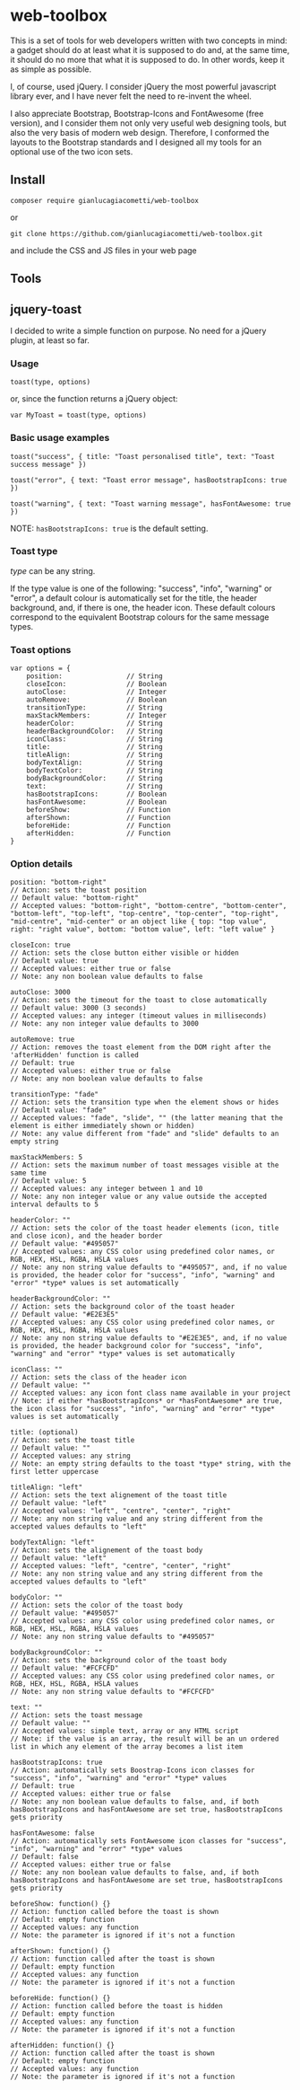 # web-toolbox

This is a set of tools for web developers written with two concepts in mind: a gadget should do at least what it is supposed to do and, at the same time, it should do no more that what it is supposed to do.
In other words, keep it as simple as possible.

I, of course, used jQuery. I consider jQuery the most powerful javascript library ever, and I have never felt the need to re-invent the wheel.

I also appreciate Bootstrap, Bootstrap-Icons and FontAwesome (free version), and I consider them not only very useful web designing tools, but also the very basis of modern web design.
Therefore, I conformed the layouts to the Bootstrap standards and I designed all my tools for an optional use of the two icon sets.

## Install
```
composer require gianlucagiacometti/web-toolbox
```
or
```
git clone https://github.com/gianlucagiacometti/web-toolbox.git
```
and include the CSS and JS files in your web page

## Tools

## jquery-toast

I decided to write a simple function on purpose. No need for a jQuery plugin, at least so far.

### Usage

```
toast(type, options)
```
or, since the function returns a jQuery object:
```
var MyToast = toast(type, options)
```
### Basic usage examples

```
toast("success", { title: "Toast personalised title", text: "Toast success message" })
```
```
toast("error", { text: "Toast error message", hasBootstrapIcons: true })
```
```
toast("warning", { text: "Toast warning message", hasFontAwesome: true })
```
NOTE: ```hasBootstrapIcons: true``` is the default setting.
### Toast type

*type* can be any string.

If the type value is one of the following: "success", "info", "warning" or "error", a default colour is automatically set for the title, the header background, and, if there is one, the header icon.
These default colours correspond to the equivalent Bootstrap colours for the same message types.

### Toast options

```
var options = {
    position:                // String
    closeIcon:               // Boolean
    autoClose:               // Integer
    autoRemove:              // Boolean
    transitionType:          // String
    maxStackMembers:         // Integer
    headerColor:             // String
    headerBackgroundColor:   // String
    iconClass:               // String
    title:                   // String
    titleAlign:              // String
    bodyTextAlign:           // String
    bodyTextColor:           // String
    bodyBackgroundColor:     // String
    text:                    // String
    hasBootstrapIcons:       // Boolean
    hasFontAwesome:          // Boolean
    beforeShow:              // Function
    afterShown:              // Function
    beforeHide:              // Function
    afterHidden:             // Function
}

```
### Option details

```
position: "bottom-right"
// Action: sets the toast position
// Default value: "bottom-right"
// Accepted values: "bottom-right", "bottom-centre", "bottom-center", "bottom-left", "top-left", "top-centre", "top-center", "top-right", "mid-centre", "mid-center" or an object like { top: "top value", right: "right value", bottom: "bottom value", left: "left value" } 

closeIcon: true
// Action: sets the close button either visible or hidden
// Default value: true
// Accepted values: either true or false
// Note: any non boolean value defaults to false

autoClose: 3000
// Action: sets the timeout for the toast to close automatically
// Default value: 3000 (3 seconds)
// Accepted values: any integer (timeout values in milliseconds)
// Note: any non integer value defaults to 3000

autoRemove: true
// Action: removes the toast element from the DOM right after the 'afterHidden' function is called 
// Default: true
// Accepted values: either true or false
// Note: any non boolean value defaults to false

transitionType: "fade"
// Action: sets the transition type when the element shows or hides 
// Default value: "fade"
// Accepted values: "fade", "slide", "" (the latter meaning that the element is either immediately shown or hidden)
// Note: any value different from "fade" and "slide" defaults to an empty string

maxStackMembers: 5
// Action: sets the maximum number of toast messages visible at the same time 
// Default value: 5
// Accepted values: any integer between 1 and 10
// Note: any non integer value or any value outside the accepted interval defaults to 5

headerColor: ""
// Action: sets the color of the toast header elements (icon, title and close icon), and the header border
// Default value: "#495057"
// Accepted values: any CSS color using predefined color names, or RGB, HEX, HSL, RGBA, HSLA values
// Note: any non string value defaults to "#495057", and, if no value is provided, the header color for "success", "info", "warning" and "error" *type* values is set automatically

headerBackgroundColor: ""
// Action: sets the background color of the toast header
// Default value: "#E2E3E5"
// Accepted values: any CSS color using predefined color names, or RGB, HEX, HSL, RGBA, HSLA values
// Note: any non string value defaults to "#E2E3E5", and, if no value is provided, the header background color for "success", "info", "warning" and "error" *type* values is set automatically

iconClass: ""
// Action: sets the class of the header icon
// Default value: ""
// Accepted values: any icon font class name available in your project 
// Note: if either *hasBootstrapIcons* or *hasFontAwesome* are true, the icon class for "success", "info", "warning" and "error" *type* values is set automatically

title: (optional)
// Action: sets the toast title 
// Default value: ""
// Accepted values: any string
// Note: an empty string defaults to the toast *type* string, with the first letter uppercase

titleAlign: "left"
// Action: sets the text alignement of the toast title 
// Default value: "left"
// Accepted values: "left", "centre", "center", "right"
// Note: any non string value and any string different from the accepted values defaults to "left"

bodyTextAlign: "left"
// Action: sets the alignement of the toast body 
// Default value: "left"
// Accepted values: "left", "centre", "center", "right"
// Note: any non string value and any string different from the accepted values defaults to "left"

bodyColor: ""
// Action: sets the color of the toast body
// Default value: "#495057"
// Accepted values: any CSS color using predefined color names, or RGB, HEX, HSL, RGBA, HSLA values
// Note: any non string value defaults to "#495057"

bodyBackgroundColor: ""
// Action: sets the background color of the toast body
// Default value: "#FCFCFD"
// Accepted values: any CSS color using predefined color names, or RGB, HEX, HSL, RGBA, HSLA values
// Note: any non string value defaults to "#FCFCFD"

text: ""
// Action: sets the toast message 
// Default value: ""
// Accepted values: simple text, array or any HTML script
// Note: if the value is an array, the result will be an un ordered list in which any element of the array becomes a list item

hasBootstrapIcons: true
// Action: automatically sets Boostrap-Icons icon classes for "success", "info", "warning" and "error" *type* values
// Default: true
// Accepted values: either true or false
// Note: any non boolean value defaults to false, and, if both hasBootstrapIcons and hasFontAwesome are set true, hasBootstrapIcons gets priority

hasFontAwesome: false
// Action: automatically sets FontAwesome icon classes for "success", "info", "warning" and "error" *type* values
// Default: false
// Accepted values: either true or false
// Note: any non boolean value defaults to false, and, if both hasBootstrapIcons and hasFontAwesome are set true, hasBootstrapIcons gets priority

beforeShow: function() {}
// Action: function called before the toast is shown
// Default: empty function
// Accepted values: any function
// Note: the parameter is ignored if it's not a function

afterShown: function() {}
// Action: function called after the toast is shown
// Default: empty function
// Accepted values: any function
// Note: the parameter is ignored if it's not a function

beforeHide: function() {}
// Action: function called before the toast is hidden
// Default: empty function
// Accepted values: any function
// Note: the parameter is ignored if it's not a function

afterHidden: function() {}
// Action: function called after the toast is shown
// Default: empty function
// Accepted values: any function
// Note: the parameter is ignored if it's not a function

```



